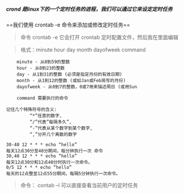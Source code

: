 ##### crond 是linux下的一个定时任务的进程，我们可以通过它来设定定时任务

==我们使用 crontab -e 命令来添加或修改定时任务==

> 命令 crontab -e 它会打开 crontab 定时配置文件，然后我在里面编辑

> 格式：minute hour day month dayofweek command 

```shell
    minute - 从0到59的整数 
    hour - 从0到23的整数 
    day - 从1到31的整数 (必须是指定月份的有效日期)
    month - 从1到12的整数 (或如Jan或Feb简写的月份)
    dayofweek - 从0到7的整数，0或7用来描述周日 (或用Sun   
    
    command 需要执行的命令
```

```
记住几个特殊符号的含义:
         “*”任意的数字,
         “/”代表”每隔多久”,
         “-”代表从某个数字到某个数字,
         “,”分开几个离散的数字
         
30-40 12 * * * echo “hello” 
每天12点30分至40分期间，每分钟执行一次 命令
30,40 12 * * * echo “hello”
每天12点30分和12点40分时执行一次命令。
0/5 12 * * * echo “hello”
每天的12点整至12点55分期间，每隔5分钟执行一次命令。

```



> 命令： contab –l 可以直接查看当前用户的定时任务 



